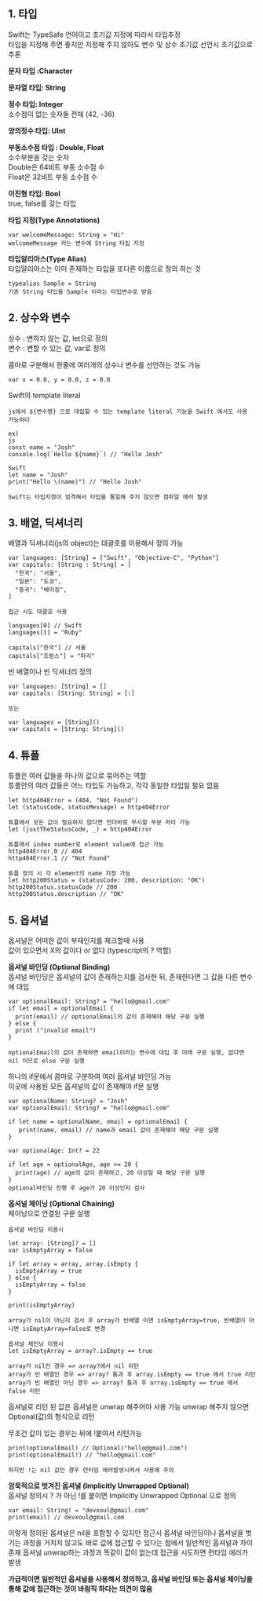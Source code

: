 ## 1. 타입

Swift는 TypeSafe 언어이고 초기값 지정에 따라서 타입추정  
타입을 지정해 주면 좋지만 지정해 주지 않아도 변수 및 상수 초기값 선언시 초기값으로 추론

**문자 타입 :Character**

**문자열 타입: String**

**정수 타입: Integer**  
소수점이 없는 숫자들 전체 (42, -36)

**양의정수 타입: UInt**

**부동소수점 타입 : Double, Float**  
소수부분을 갖는 숫자  
Double은 64비트 부동 소수점 수  
Float은 32비트 부동 소수점 수

**이진형 타입: Bool**  
true, false를 갖는 타입

**타입 지정(Type Annotations)**

```
var welcomeMessage: String = "Hi"
welcomeMessage 라는 변수에 String 타입 지정
```

**타입알리아스(Type Alias)**  
타입알리아스는 이미 존재하는 타입을 또다른 이름으로 정의 하는 것

```
typealias Sample = String
기존 String 타입을 Sample 이라는 타입변수로 받음
```

## 2. 상수와 변수

상수 : 변하지 않는 값, let으로 정의 <br/>
변수 : 변할 수 있는 값, var로 정의

콤마로 구분해서 한줄에 여러개의 상수나 변수를 선언하는 것도 가능

```
var x = 0.0, y = 0.0, z = 0.0
```

Swift의 template literal

```
js에서 ${변수명} 으로 대입할 수 있는 template literal 기능을 Swift 에서도 사용 가능하다

ex)
js
const name = "Josh"
console.log(`Hello ${name}`) // "Hello Josh"

Swift
let name = "Josh"
print("Hello \(name)") // "Hello Josh"

Swift는 타입지정이 엄격해서 타입을 통일해 주지 않으면 컴파일 에러 발생
```

## 3. 배열, 딕셔너리

배열과 딕셔너리(js의 object)는 대괄호를 이용해서 정의 가능

```
var languages: [String] = ["Swift", "Objective-C", "Python"]
var capitals: [String : String] = [
  "한국": "서울",
  "일본": "도쿄",
  "중국": "베이징",
]

접근 시도 대괄호 사용

languages[0] // Swift
languages[1] = "Ruby"

capitals["한국"] // 서울
capitals["프랑스"] = "파리"
```

빈 배열이나 빈 딕셔너리 정의

```
var languages: [String] = []
var capitals: [String: String] = [:]

또는

var languages = [String]()
var capitals = [String: String]()
```

## 4. 튜플

튜플은 여러 값들을 하나의 값으로 묶어주는 역할  
튜플안의 여러 값들은 어느 타입도 가능하고, 각각 동일한 타입일 필요 없음

```
let http404Error = (404, "Not Found")
let (statusCode, statusMessage) = http404Error

튜플에서 모든 값이 필요하지 않다면 언더바로 무시할 부분 처리 가능
let (justTheStatusCode, _) = http404Error

튜플에서 index number로 element value에 접근 가능
http404Error.0 // 404
http404Error.1 // "Not Found"

튜플 정의 시 각 element의 name 지정 가능
let http200Status = (statusCode: 200, description: "OK")
http200Status.statusCode // 200
http200Status.description // "OK"
```

## 5. 옵셔널

옵셔널은 어떠한 값이 부재인지를 체크할때 사용  
값이 있으면서 X의 값이다 or 없다 (typescript의 ? 역할)

**옵셔널 바인딩 (Optional Binding)**  
옵셔널 바인딩은 옵셔널의 값이 존재하는지를 검사한 뒤, 존재한다면 그 값을 다른 변수에 대입

```
var optionalEmail: String? = "hello@gmail.com"
if let email = optionalEmail {
  print(email) // optionalEmail의 값이 존재해야 해당 구문 실행
} else {
  print ("invalid email")
}

optionalEmail의 값이 존재하면 email이라는 변수에 대입 후 아래 구문 실행, 없다면 nil 이므로 else 구문 실행
```

하나의 if문에서 콤마로 구분하여 여러 옵셔널 바인딩 가능  
이곳에 사용된 모든 옵셔널의 값이 존재해야 if문 실행

```
var optionalName: String? = "Josh"
var optionalEmail: String? = "hello@gmail.com"

if let name = optionalName, email = optionalEmail {
   print(name, email) // name과 email 값이 존재해야 해당 구문 실행
}

var optionalAge: Int? = 22

if let age = optionalAge, age >= 20 {
  print(age) // age의 값이 존재하고, 20 이상일 때 해당 구문 실행
}
optional바인딩 진행 후 age가 20 이상인지 검사
```

**옵셔널 체이닝 (Optional Chaining)**  
체이닝으로 연결된 구문 실행

```
옵셔널 바인딩 이용시

let array: [String]? = []
var isEmptyArray = false

if let array = array, array.isEmpty {
  isEmptyArray = true
} else {
  isEmptyArray = false
}

print(isEmptyArray)

array가 nil이 아닌지 검사 후 array가 빈배열 이면 isEmptyArray=true, 빈배열이 아니면 isEmptyArray=false로 변경

옵셔널 체인닝 이용시
let isEmptyArray = array?.isEmpty == true

array가 nil인 경우 => array?에서 nil 리턴
array가 빈 배열인 경우 => array? 통과 후 array.isEmpty == true 에서 true 리턴
array가 빈 배열인 아닌 경우 => array? 통과 후 array.isEmpty == true 에서 false 리턴
```

옵셔널로 리턴 된 값은 옵셔널은 unwrap 해주어야 사용 가능
unwrap 해주지 않으면 Optional(값)의 형식으로 리턴

무조건 값이 있는 경우는 뒤에 !붙여서 리턴가능

```
print(optionalEmail) // Optional("hello@gmail.com")
print(optionalEmail!) // "hello@gmail.com"

하지만 !는 nil 값인 경우 런타임 에러발생시켜서 사용에 주의
```

**암묵적으로 벗겨진 옵셔널 (Implicitly Unwrapped Optional)**  
옵셔널 정의시 ? 가 아닌 !를 붙이면 Implicitly Unwrapped Optional 으로 정의

```
var email: String! = "devxoul@gmail.com"
print(email) // devxoul@gmail.com
```

이렇게 정의된 옵셔널은 nil을 포함할 수 있지만 접근시 옵셔널 바인딩이나 옵셔널을 벗기는 과정을 거치지 않고도 바로 값에 접근할 수 있다는 점에서 일반적인 옵셔널과 차이 존재
옵셔널 unwrap하는 과정과 똑같이 값이 없는데 접근을 시도하면 런타임 에러가 발생

**가급적이면 일반적인 옵셔널을 사용해서 정의하고, 옵셔널 바인딩 또는 옵셔널 체이닝을 통해 값에 접근하는 것이 바람직 하다는 의견이 많음**
